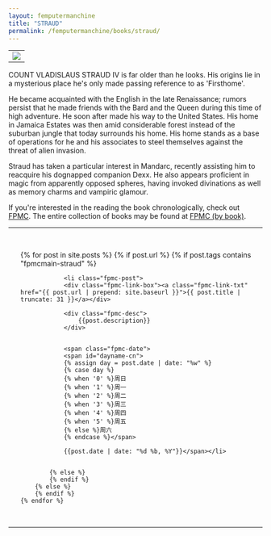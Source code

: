 ```yaml
---
layout: femputermanchine
title: "STRAUD"
permalink: /femputermanchine/books/straud/
---
```


<html>
<head>
<meta charset="utf-8">

</head>

<body>

<div id="fpmc-intro">
<table class="inline-imgtbl-l">
<tr>
<td><img class="inline-img" src="{{ site.url }}/assets/tb/straud.jpg"></td>
</tr>
</table>
<p>COUNT VLADISLAUS STRAUD IV is far older than he looks. His origins lie in a mysterious place he's only made passing reference to as 'Firsthome'.</p>
<p>He became acquainted with the English in the late Renaissance; rumors persist that he made friends with the Bard and the Queen during this time of high adventure. He soon after made his way to the United States. His home in Jamaica Estates was then amid considerable forest instead of the suburban jungle that today surrounds his home. His home stands as a base of operations for he and his associates to steel themselves against the threat of alien invasion.</p>
<p>Straud has taken a particular interest in Mandarc, recently assisting him to reacquire his dognapped companion Dexx. He also appears proficient in magic from apparently opposed spheres, having invoked divinations as well as memory charms and vampiric glamour.</p>
<p>If you're interested in the reading the book chronologically, check out <a href="{{ '/femputermanchine/' | prepend: site.url }}">FPMC</a>. The entire collection of books may be found at <a href="{{ '/femputermanchine/books/' | prepend: site.url }}">FPMC (by book)</a>.</p>
</div>

<hr>
<br/>

<ul>
	{% for post in site.posts %}
        {% if post.url %}
			{% if post.tags contains "fpmcmain-straud" %}

		        <li class="fpmc-post">
				<div class="fpmc-link-box"><a class="fpmc-link-txt" href="{{ post.url | prepend: site.baseurl }}">{{ post.title | truncate: 31 }}</a></div>

				<div class="fpmc-desc">
					{{post.description}}
				</div>

		
				<span class="fpmc-date">
				<span id="dayname-cn">
				{% assign day = post.date | date: "%w" %}
				{% case day %}
				{% when '0' %}周日
				{% when '1' %}周一
				{% when '2' %}周二
				{% when '3' %}周三
				{% when '4' %}周四
				{% when '5' %}周五
				{% else %}周六
				{% endcase %}</span>

				{{post.date | date: "%d %b, %Y"}}</span></li>


			{% else %}	
			{% endif %}
		{% else %}
        {% endif %}
    {% endfor %}
</ul>

<br>

<hr>


</body>
</html>





